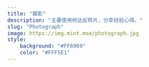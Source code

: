```yaml
---
title: "摄影"
description: "主要使用柯达反转片，分享经验心得。"
slug: "Photograph"
image: https://img.mint.moe/photograph.jpg
style:
    background: "#FF6969"
    color: "#FFF5E1"
---
```

